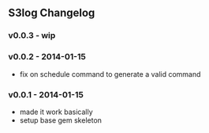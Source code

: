 S3log Changelog
-------------------

### v0.0.3 - wip

### v0.0.2 - 2014-01-15

* fix on schedule command to generate a valid command

### v0.0.1 - 2014-01-15

* made it work basically
* setup base gem skeleton
